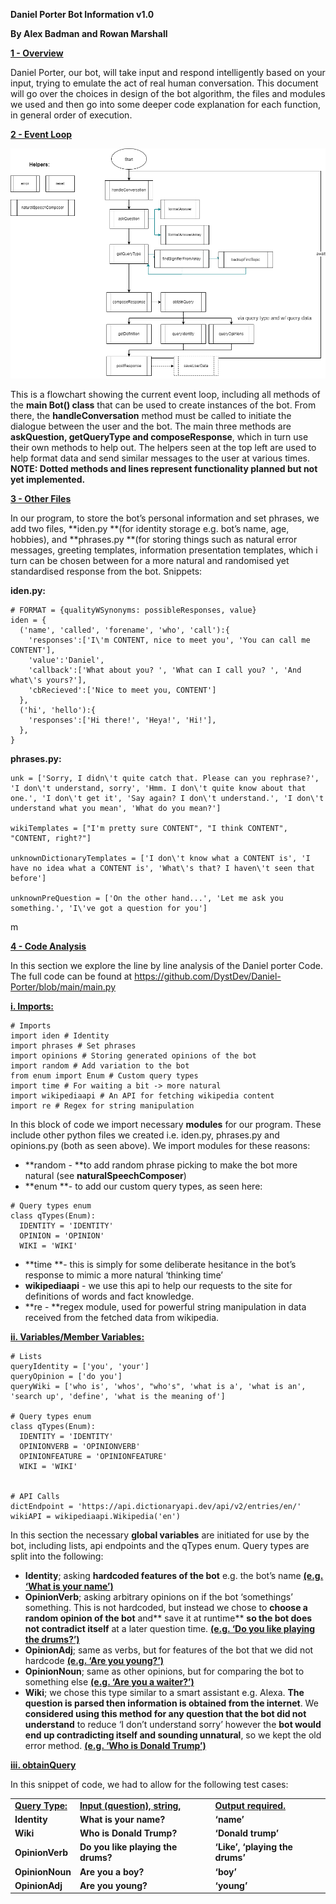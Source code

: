 **Daniel Porter Bot Information v1.0**

**By Alex Badman and Rowan Marshall**

**<span style="text-decoration:underline;">1 - Overview</span>**

Daniel Porter, our bot, will take input and respond intelligently based on your input, trying to emulate the act of real human conversation. This document will go over the choices in design of the bot algorithm, the files and modules we used and then go into some deeper code explanation for each function, in general order of execution.

**<span style="text-decoration:underline;">2 - Event Loop</span>**

![flowchart](src/flow.png)

This is a flowchart showing the current event loop, including all methods of the **main Bot() class** that can be used to create instances of the bot. From there, the **handleConversation** method must be called to initiate the dialogue between the user and the bot. The main three methods are **askQuestion, getQueryType and composeResponse**, which in turn use their own methods to help out. The helpers seen at the top left are used to help format data and send similar messages to the user at various times. **NOTE: Dotted methods and lines represent functionality planned but not yet implemented.**

**<span style="text-decoration:underline;">3 - Other Files</span>**

In our program, to store the bot’s personal information and set phrases, we add two files, **iden.py **(for identity storage e.g. bot’s name, age, hobbies), and **phrases.py **(for storing things such as natural error messages, greeting templates, information presentation templates, which i turn can be chosen between for a more natural and randomised yet standardised response from the bot. Snippets:

**iden.py:**

```
# FORMAT = {qualityWSynonyms: possibleResponses, value}
iden = {
  ('name', 'called', 'forename', 'who', 'call'):{
    'responses':['I\'m CONTENT, nice to meet you', 'You can call me CONTENT'],
    'value':'Daniel',
    'callback':['What about you? ', 'What can I call you? ', 'And what\'s yours?'],
    'cbRecieved':['Nice to meet you, CONTENT']
  },
  ('hi', 'hello'):{
    'responses':['Hi there!', 'Heya!', 'Hi!'],
  },
}
```

**phrases.py:**

```
unk = ['Sorry, I didn\'t quite catch that. Please can you rephrase?', 'I don\'t understand, sorry', 'Hmm. I don\'t quite know about that one.', 'I don\'t get it', 'Say again? I don\'t understand.', 'I don\'t understand what you mean', 'What do you mean?']

wikiTemplates = ["I'm pretty sure CONTENT", "I think CONTENT", "CONTENT, right?"]

unknownDictionaryTemplates = ['I don\'t know what a CONTENT is', 'I have no idea what a CONTENT is', 'What\'s that? I haven\'t seen that before']

unknownPreQuestion = ['On the other hand...', 'Let me ask you something.', 'I\'ve got a question for you']
```

m

**<span style="text-decoration:underline;">4 - Code Analysis</span>**

In this section we explore the line by line analysis of the Daniel porter Code. The full code can be found at https://github.com/DystDev/Daniel-Porter/blob/main/main.py

**<span style="text-decoration:underline;">i. Imports:</span>**

```
# Imports
import iden # Identity
import phrases # Set phrases
import opinions # Storing generated opinions of the bot
import random # Add variation to the bot
from enum import Enum # Custom query types
import time # For waiting a bit -> more natural
import wikipediaapi # An API for fetching wikipedia content
import re # Regex for string manipulation
```

In this block of code we import necessary **modules** for our program. These include other python files we created i.e. iden.py, phrases.py and opinions.py (both as seen above). We import modules for these reasons:

- **random - **to add random phrase picking to make the bot more natural (see **naturalSpeechComposer**)
- **enum **- to add our custom query types, as seen here:

```
# Query types enum
class qTypes(Enum):
  IDENTITY = 'IDENTITY'
  OPINION = 'OPINION'
  WIKI = 'WIKI'
```

- **time **- this is simply for some deliberate hesitance in the bot’s response to mimic a more natural ‘thinking time’
- **wikipediaapi** - we use this api to help our requests to the site for definitions of words and fact knowledge.
- **re - **regex module, used for powerful string manipulation in data received from the fetched data from wikipedia.

**<span style="text-decoration:underline;">ii. Variables/Member Variables:</span>**

```
# Lists
queryIdentity = ['you', 'your']
queryOpinion = ['do you']
queryWiki = ['who is', 'whos', "who's", 'what is a', 'what is an', 'search up', 'define', 'what is the meaning of']

# Query types enum
class qTypes(Enum):
  IDENTITY = 'IDENTITY'
  OPINIONVERB = 'OPINIONVERB'
  OPINIONFEATURE = 'OPINIONFEATURE'
  WIKI = 'WIKI'


# API Calls
dictEndpoint = 'https://api.dictionaryapi.dev/api/v2/entries/en/'
wikiAPI = wikipediaapi.Wikipedia('en')
```

In this section the necessary **global variables** are initiated for use by the bot, including lists, api endpoints and the qTypes enum. Query types are split into the following:

- **Identity**; asking **hardcoded features of the bot** e.g. the bot’s name **<span style="text-decoration:underline;">(e.g. ‘What is your name’)</span>**
- **OpinionVerb**; asking arbitrary opinions on if the bot ‘somethings’ something. This is not hardcoded, but instead we chose to **choose a random opinion of the bot** and** save it at runtime** **so the bot does not contradict itself** at a later question time. **<span style="text-decoration:underline;">(e.g. ‘Do you like playing the drums?’)</span>**
- **OpinionAdj**; same as verbs, but for features of the bot that we did not hardcode **<span style="text-decoration:underline;">(e.g. ‘Are you young?’)</span>**
- **OpinionNoun**; same as other opinions, but for comparing the bot to something else **<span style="text-decoration:underline;">(e.g. ‘Are you a waiter?’)</span>**
- **Wiki**; we chose this type similar to a smart assistant e.g. Alexa. **The question is parsed then information is obtained from the internet**. We **considered using this method for any question that the bot did not understand** to reduce ‘I don’t understand sorry’ however the **bot would end up contradicting itself and sounding unnatural**, so we kept the old error method. **<span style="text-decoration:underline;">(e.g. ‘Who is Donald Trump’)</span>**

**<span style="text-decoration:underline;">iii. obtainQuery</span>**

In this snippet of code, we had to allow for the following test cases:

<table>
  <tr>
   <td><strong><span style="text-decoration:underline;">Query Type:</span></strong>
   </td>
   <td><strong><span style="text-decoration:underline;">Input (question), string, </span></strong>
   </td>
   <td><strong><span style="text-decoration:underline;">Output required.</span></strong>
   </td>
  </tr>
  <tr>
   <td><strong>Identity</strong>
   </td>
   <td><strong>What is your name?</strong>
   </td>
   <td><strong>‘name’</strong>
   </td>
  </tr>
  <tr>
   <td><strong>Wiki</strong>
   </td>
   <td><strong>Who is Donald Trump?</strong>
   </td>
   <td><strong>‘Donald trump’</strong>
   </td>
  </tr>
  <tr>
   <td><strong>OpinionVerb</strong>
   </td>
   <td><strong>Do you like playing the drums?</strong>
   </td>
   <td><strong>‘Like’, ‘playing the drums’</strong>
   </td>
  </tr>
  <tr>
   <td><strong>OpinionNoun</strong>
   </td>
   <td><strong>Are you a boy?</strong>
   </td>
   <td><strong>‘boy’</strong>
   </td>
  </tr>
  <tr>
   <td><strong>OpinionAdj</strong>
   </td>
   <td><strong>Are you young?</strong>
   </td>
   <td><strong>‘young’</strong>
   </td>
  </tr>
</table>

**<span style="text-decoration:underline;"> </span>**
